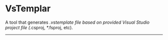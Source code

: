 VsTemplar
=======================


A tool that generates *.vstemplate file based on provided Visual Studio project file (*.csproj, *.fsproj, etc).




---

